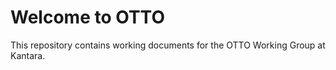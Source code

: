 # Welcome to OTTO

This repository contains working documents for the OTTO Working Group at Kantara. 
